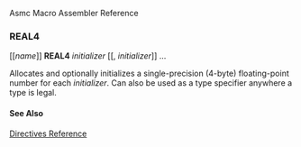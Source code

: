 Asmc Macro Assembler Reference

### REAL4

[[_name_]] **REAL4** _initializer_ [[, _initializer_]] ...

Allocates and optionally initializes a single-precision (4-byte) floating-point number for each _initializer_. Can also be used as a type specifier anywhere a type is legal.

#### See Also

[Directives Reference](readme.md)